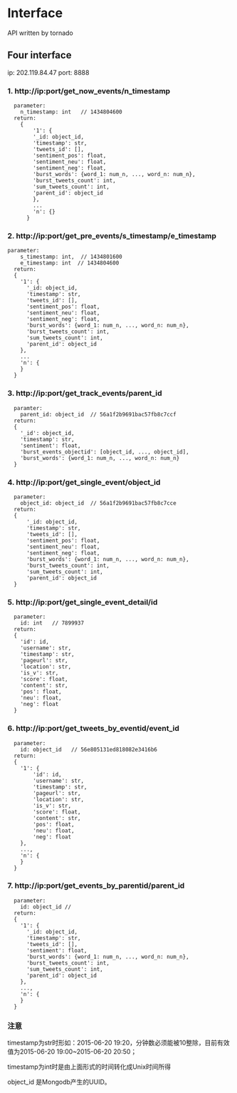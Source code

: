 # Interface
API written by tornado

## Four interface

ip: 202.119.84.47
port: 8888

### 1. http://ip:port/get_now_events/n_timestamp
```
  parameter:
    n_timestamp: int   // 1434804600
  return:
	{
		'1': {
		'_id: object_id,
		'timestamp': str,
		'tweets_id': [],
		'sentiment_pos': float,
		'sentiment_neu': float,
		'sentiment_neg': float,
		'burst_words': {word_1: num_n, ..., word_n: num_n},
		'burst_tweets_count': int,
		'sum_tweets_count': int,
		'parent_id': object_id
		},
		...
		'n': {}
	  }
```
  
### 2. http://ip:port/get_pre_events/s_timestamp/e_timestamp
```
parameter:
    s_timestamp: int,  // 1434801600
    e_timestamp: int  // 1434804600
  return:
  {
    '1': {
      '_id: object_id,
      'timestamp': str,
      'tweets_id': [],
	  'sentiment_pos': float,
	  'sentiment_neu': float,
	  'sentiment_neg': float,
      'burst_words': {word_1: num_n, ..., word_n: num_n},
      'burst_tweets_count': int,
      'sum_tweets_count': int,
      'parent_id': object_id
    },
    ...
    'n': {
    }
  }
```

### 3. http://ip:port/get_track_events/parent_id
```
  paramter:
    parent_id: object_id  // 56a1f2b9691bac57fb8c7ccf
  return:
  {
    '_id': object_id,
    'timestamp': str,
    'sentiment': float,
    'burst_events_objectid': [object_id, ..., object_id],
    'burst_words': {word_1: num_n, ..., word_n: num_n}
  }
```

### 4. http://ip:port/get_single_event/object_id
```
  parameter: 
    object_id: object_id  // 56a1f2b9691bac57fb8c7cce
  return:
  {
      '_id: object_id,
      'timestamp': str,
      'tweets_id': [],
	  'sentiment_pos': float,
	  'sentiment_neu': float,
	  'sentiment_neg': float,
      'burst_words': {word_1: num_n, ..., word_n: num_n},
      'burst_tweets_count': int,
      'sum_tweets_count': int,
      'parent_id': object_id
  }
``` 
 
### 5. http://ip:port/get_single_event_detail/id
```
  parameter: 
    id: int   // 7899937
  return:
  {
    'id': id,
    'username': str,
    'timestamp': str,
    'pageurl': str,
    'location': str,
    'is_v': str,
    'score': float,
    'content': str,
    'pos': float,
    'neu': float,
    'neg': float
  }
```

### 6. http://ip:port/get_tweets_by_eventid/event_id
```
  parameter:
    id: object_id   // 56e805131ed818082e3416b6
  return:
  {
    '1': {
        'id': id,
        'username': str,
        'timestamp': str,
        'pageurl': str,
        'location': str,
        'is_v': str,
        'score': float,
        'content': str,
        'pos': float,
        'neu': float,
        'neg': float
    },
    ...,
    'n': {
    }
  }
```

### 7. http://ip:port/get_events_by_parentid/parent_id
```
  parameter:
    id: object_id //
  return:
  {
    '1': {
      '_id: object_id,
      'timestamp': str,
      'tweets_id': [],
      'sentiment': float,
      'burst_words': {word_1: num_n, ..., word_n: num_n},
      'burst_tweets_count': int,
      'sum_tweets_count': int,
      'parent_id': object_id
    },
    ...,
    'n': {
    }
  }
```

### 注意
timestamp为str时形如：2015-06-20 19:20，分钟数必须能被10整除，目前有效值为2015-06-20 19:00~2015-06-20 20:50；

timestamp为int时是由上面形式的时间转化成Unix时间所得

object_id 是Mongodb产生的UUID。



  
  
  
  
  
  
